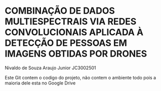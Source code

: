 # COMBINAÇÃO DE DADOS MULTIESPECTRAIS VIA REDES CONVOLUCIONAIS APLICADA À DETECÇÃO DE PESSOAS EM IMAGENS OBTIDAS POR DRONES

Nivaldo de Souza Araujo Junior
JC3002501

Este Git contem o codigo do projeto, não contem o ambiente todo pois a maioria dele esta no Google Drive
